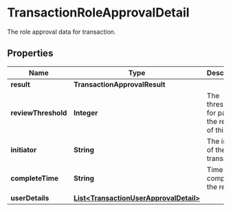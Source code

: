 

# TransactionRoleApprovalDetail

The role approval data for transaction.

## Properties

| Name | Type | Description | Notes |
|------------ | ------------- | ------------- | -------------|
|**result** | **TransactionApprovalResult** |  |  [optional] |
|**reviewThreshold** | **Integer** | The threshold for passing the review of this role. |  [optional] |
|**initiator** | **String** | The initiator of the transaction. |  [optional] |
|**completeTime** | **String** | Time to complete the review. |  [optional] |
|**userDetails** | [**List&lt;TransactionUserApprovalDetail&gt;**](TransactionUserApprovalDetail.md) |  |  [optional] |



